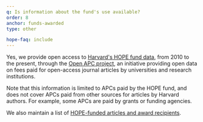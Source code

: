 ```yaml
---
q: Is information about the fund's use available?
order: 8
anchor: funds-awarded
type: other

hope-faq: include
---
```

Yes, we provide open access to [Harvard's HOPE fund data](https://treemaps.intact-project.org/apcdata/harvard-u/), from 2010 to the present, through the [Open APC project](https://treemaps.intact-project.org/), an initiative providing open data on fees paid for open-access journal articles by universities and research institutions.

Note that this information is limited to APCs paid by the HOPE fund, and does not cover APCs paid from other sources for articles by Harvard authors. For example, some APCs are paid by grants or funding agencies.

We also maintain a list of [HOPE-funded articles and award recipients](/programs/hope/awards/).
